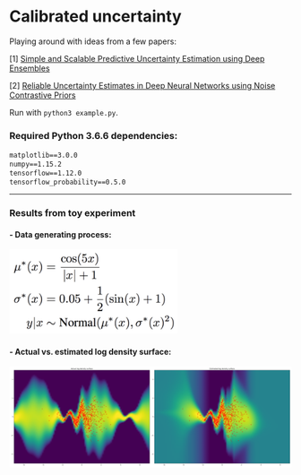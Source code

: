 # Calibrated uncertainty
Playing around with ideas from a few papers:

[1] [Simple and Scalable Predictive Uncertainty Estimation using Deep Ensembles](https://arxiv.org/pdf/1612.01474.pdf)

[2] [Reliable Uncertainty Estimates in Deep Neural Networks using Noise Contrastive Priors](https://arxiv.org/pdf/1807.09289v2.pdf)

Run with `python3 example.py`.

### Required Python 3.6.6 dependencies:
```
matplotlib==3.0.0
numpy==1.15.2
tensorflow==1.12.0
tensorflow_probability==0.5.0
```

---------

### Results from toy experiment

#### - Data generating process:

<img src="https://github.com/apedawi-cs/Calibrated-uncertainty/blob/master/dgp.png" width="300">

#### - Actual vs. estimated log density surface:

<img src="https://github.com/apedawi-cs/Calibrated-uncertainty/blob/master/log_density.png">
